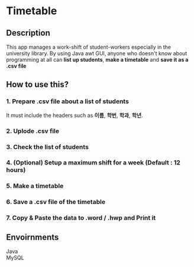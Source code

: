 # Timetable

## Description

This app manages a work-shift of student-workers especially in the university library. By using Java awt GUI, anyone who doesn't know about programming at all can **list up students**, **make a timetable** and **save it as a .csv file** 

## How to use this?

### 1. Prepare .csv file about a list of students

It must include the headers such as **이름**, **학번**, **학과**, **학년**.

### 2. Uplode .csv file

### 3. Check the list of students

### 4. (Optional) Setup a maximum shift for a week (Default : 12 hours)

### 5. Make a timetable

### 6. Save a .csv file of the timetable

### 7. Copy & Paste the data to .word / .hwp and Print it

## Envoirnments
Java  
MySQL



```python

```
